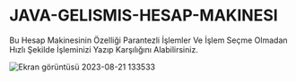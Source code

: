 # JAVA-GELISMIS-HESAP-MAKINESI
 Bu Hesap Makinesinin Özelliği Parantezli İşlemler Ve İşlem Seçme Olmadan Hızlı Şekilde İşleminizi Yazıp Karşılığını Alabilirsiniz.


![Ekran görüntüsü 2023-08-21 133533](https://github.com/CevatEkici/JAVA-GELISMIS-HESAP-MAKINESI/assets/127509097/6d5401ab-649d-4722-a698-a90d1b4ad6ee)
